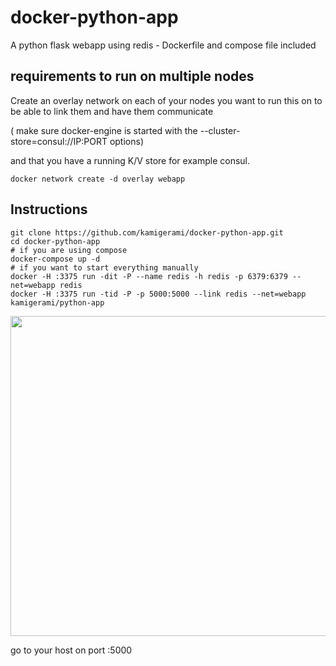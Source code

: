 # docker-python-app
A python flask webapp using redis - Dockerfile and compose file included


## requirements to run on multiple nodes
Create an overlay network on each of your nodes you want to run this on
to be able to link them and have them communicate

( make sure docker-engine is started with the --cluster-store=consul://IP:PORT options) 

and that you have a running K/V store for example consul.

```docker network create -d overlay webapp```

## Instructions
```
git clone https://github.com/kamigerami/docker-python-app.git 
cd docker-python-app
# if you are using compose
docker-compose up -d
# if you want to start everything manually
docker -H :3375 run -dit -P --name redis -h redis -p 6379:6379 --net=webapp redis
docker -H :3375 run -tid -P -p 5000:5000 --link redis --net=webapp kamigerami/python-app
```

<img src="https://raw.githubusercontent.com/kamigerami/assets/master/docker-python-app.url.png" width="512">

go to your host on port :5000
